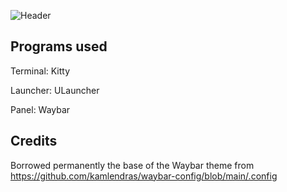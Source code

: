 ![Header](https://github.com/user-attachments/assets/771cfa88-bfaa-486e-a6af-bea3be303bbf)

## Programs used

Terminal: Kitty

Launcher: ULauncher

Panel: Waybar

## Credits

Borrowed permanently the base of the Waybar theme from https://github.com/kamlendras/waybar-config/blob/main/.config
